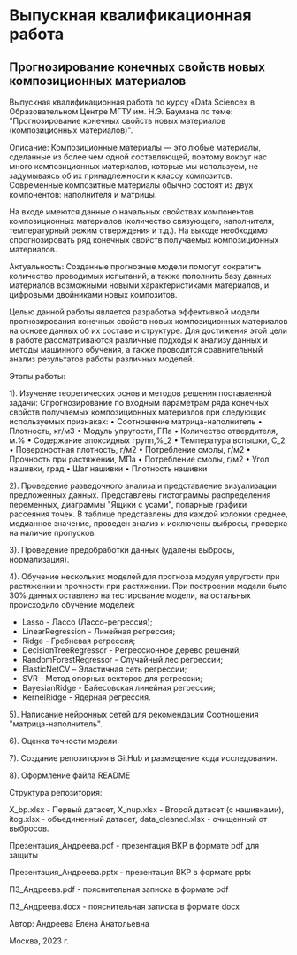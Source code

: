 # Выпускная квалификационная работа 
## Прогнозирование конечных свойств новых композиционных материалов
Выпускная квалификационная работа по курсу «Data Science» в Образовательном Центре МГТУ им. Н.Э. Баумана по теме: "Прогнозирование конечных свойств новых материалов (композиционных материалов)".

Описание: Композиционные материалы — это любые материалы, сделанные из более чем одной составляющей, поэтому вокруг нас много композиционных материалов, которые мы используем, не задумываясь об их принадлежности к классу композитов. Современные композитные материалы обычно состоят из двух компонентов: наполнителя и матрицы.

На входе имеются данные о начальных свойствах компонентов композиционных материалов (количество связующего, наполнителя, температурный режим отверждения и т.д.). На выходе необходимо спрогнозировать ряд конечных свойств получаемых композиционных материалов.

Актуальность: Созданные прогнозные модели помогут сократить количество проводимых испытаний, а также пополнить базу данных материалов возможными новыми характеристиками материалов, и цифровыми двойниками новых композитов.

Целью данной работы является разработка эффективной модели прогнозирования конечных свойств новых композиционных материалов на основе данных об их составе и структуре. Для достижения этой цели в работе рассматриваются различные подходы к анализу данных и методы машинного обучения, а также проводится сравнительный анализ результатов работы различных моделей.

Этапы работы:

1). Изучение теоретических основ и методов решения поставленной задачи: Спрогнозирование по входным параметрам ряда конечных свойств получаемых композиционных материалов при следующих используемых признаках: • Соотношение матрица-наполнитель • Плотность, кг/м3 • Модуль упругости, ГПа • Количество отвердителя, м.% • Содержание эпоксидных групп,%_2 • Температура вспышки, С_2 • Поверхностная плотность, г/м2 • Потребление смолы, г/м2 • Прочность при растяжении, МПа • Потребление смолы, г/м2 • Угол нашивки, град • Шаг нашивки • Плотность нашивки

2). Проведение разведочного анализа и представление визуализации предложенных данных. Представлены гистограммы распределения переменных, диаграммы "Ящики с усами", попарные графики рассеяния точек. В таблице представлены для каждой колонки среднее, медианное значение, проведен анализ и исключены выбросы, проверка на наличие пропусков.

3). Проведение предобработки данных (удалены выбросы, нормализация).

4). Обучение нескольких моделей для прогноза модуля упругости при растяжении и прочности при растяжении. При построении модели было 30% данных оставлено на тестирование модели, на остальных происходило обучение моделей:

-	Lasso - Лассо (Лассо-регрессия);
-	LinearRegression - Линейная регрессия;
-	Ridge - Гребневая регрессия;
-	DecisionTreeRegressor - Регрессионное дерево решений;
-	RandomForestRegressor - Случайный лес регрессии;
-	ElasticNetCV – Эластичная сеть регрессии;
-	SVR - Метод опорных векторов для регрессии;
-	BayesianRidge - Байесовская линейная регрессия;
-	KernelRidge - Ядерная регрессия.

5). Написание нейронных сетей для рекомендации Соотношения "матрица-наполнитель".

6). Оценка точности модели.

7). Создание репозитория в GitHub и размещение кода исследования.

8). Оформление файла README

Структура репозитория:

X_bp.xlsx - Первый датасет, X_nup.xlsx - Второй датасет (с нашивками), itog.xlsx - объединенный датасет, data_cleaned.xlsx - очищенный от выбросов.

Презентация_Андреева.pdf - презентация ВКР в формате pdf для защиты

Презентация_Андреева.pptx - презентация ВКР в формате pptx

ПЗ_Андреева.pdf - пояснительная записка в формате pdf

ПЗ_Андреева.docx - пояснительная записка в формате docx

Автор: Андреева Елена Анатольевна

Москва, 2023 г.
